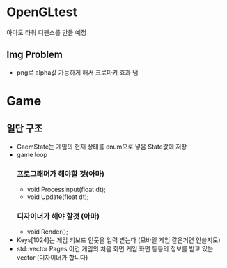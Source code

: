 # OpenGLtest
 아마도 타워 디펜스를 만들 예정
## Img Problem
- png로 alpha값 가능하게 해서 크로마키 효과 냄
# Game
## 일단 구조
 - GaemState는 게임의 현재 상태를 enum으로 넣음 State값에 저장
 - game loop
    ### 프로그래머가 해야할 것(아마)
    - void ProcessInput(float dt);
    - void Update(float dt);
    ### 디자이너가 해야 할것 (아마)
    - void Render(); 
 - Keys[1024]는 게임 키보드 인풋을 입력 받는다 (모바일 게임 같은거면 안쓸지도)
 - std::vector<GamePage> Pages 이건 게임의 처음 화면 게임 화면 등등의 정보를 받고 있는 vector (디자이너가 합니다)
